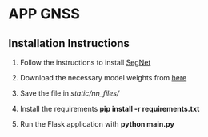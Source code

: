 # APP GNSS

## Installation Instructions

1. Follow the instructions to install [SegNet](https://github.com/alexgkendall/caffe-segnet)

2. Download the necessary model weights from [here](http://mi.eng.cam.ac.uk/%7Eagk34/resources/SegNet/segnet_weights_driving_webdemo.caffemodel)

3. Save the file in *static/nn_files/*

4. Install the requirements **pip install -r requirements.txt**

5. Run the Flask application with **python main.py**


